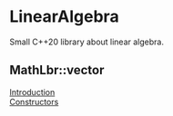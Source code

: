 # LinearAlgebra
Small C++20 library about linear algebra.

## MathLbr::vector
<a href="url">Introduction</a></br>
<a href="url">Constructors</a>

